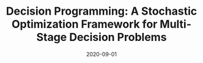---
title: 'Decision Programming: A Stochastic Optimization Framework for Multi-Stage Decision Problems'
summary: '
- Funding Organisation: Academy of Finland

- Funding period: Sep 2020 - Aug 2024

- Summary: The project will further develop the decision programming framework as a methodology for modelling and solving multi-stage decision problems under uncertainty'

tags:
  - previous
date: 2020-09-01
external_link: https://akareport.aka.fi/ibi_apps/WFServlet?IBIF_ex=x_hakkuvaus2&CLICKED_ON=&HAKNRO1=332180&UILANG=en&TULOSTE=HTML
---
